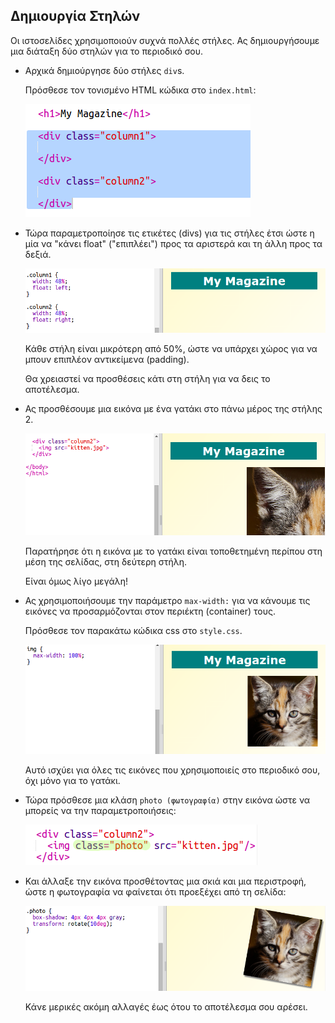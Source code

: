 ## Δημιουργία Στηλών

Οι ιστοσελίδες χρησιμοποιούν συχνά πολλές στήλες. Ας δημιουργήσουμε μια διάταξη δύο στηλών για το περιοδικό σου.

+ Αρχικά δημιούργησε δύο στήλες `div`s.
    
    Πρόσθεσε τον τονισμένο HTML κώδικα στο `index.html`:
    
    ![screenshot](images/magazine-columns.png)

+ Τώρα παραμετροποίησε τις ετικέτες (divs) για τις στήλες έτσι ώστε η μία να "κάνει float" ("επιπλέει") προς τα αριστερά και τη άλλη προς τα δεξιά.
    
    ![screenshot](images/magazine-columns-style.png)
    
    Κάθε στήλη είναι μικρότερη από 50%, ώστε να υπάρχει χώρος για να μπουν επιπλέον αντικείμενα (padding).
    
    Θα χρειαστεί να προσθέσεις κάτι στη στήλη για να δεις το αποτέλεσμα.

+ Ας προσθέσουμε μια εικόνα με ένα γατάκι στο πάνω μέρος της στήλης 2.
    
    ![screenshot](images/magazine-kitten.png)
    
    Παρατήρησε ότι η εικόνα με το γατάκι είναι τοποθετημένη περίπου στη μέση της σελίδας, στη δεύτερη στήλη.
    
    Είναι όμως λίγο μεγάλη!

+ Ας χρησιμοποιήσουμε την παράμετρο `max-width:` για να κάνουμε τις εικόνες να προσαρμόζονται στον περιέκτη (container) τους.
    
    Πρόσθεσε τον παρακάτω κώδικα css στο `style.css`.
    
    ![screenshot](images/magazine-img-width.png)
    
    Αυτό ισχύει για όλες τις εικόνες που χρησιμοποιείς στο περιοδικό σου, όχι μόνο για το γατάκι.

+ Τώρα πρόσθεσε μια κλάση `photo (φωτογραφία)` στην εικόνα ώστε να μπορείς να την παραμετροποιήσεις:
    
    ![screenshot](images/magazine-photo.png)

+ Και άλλαξε την εικόνα προσθέτοντας μια σκιά και μια περιστροφή, ώστε η φωτογραφία να φαίνεται ότι προεξέχει από τη σελίδα:
    
    ![screenshot](images/magazine-photo-style.png)
    
    Κάνε μερικές ακόμη αλλαγές έως ότου το αποτέλεσμα σου αρέσει.